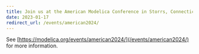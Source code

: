 ```yaml
---
title: Join us at the American Modelica Conference in Storrs, Connecticut, Oct 14-16, 2024
date: 2023-01-17
redirect_url: /events/american2024/
---
```


See [https://modelica.org/events/american2024/](/events/american2024/) for more information.
